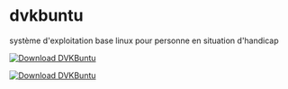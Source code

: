 # dvkbuntu
système d'exploitation base linux pour personne en situation d'handicap  
   
[![Download DVKBuntu](https://img.shields.io/sourceforge/dt/dvkbuntu.svg)](https://sourceforge.net/projects/dvkbuntu/files/latest/download)
  
[![Download DVKBuntu](https://a.fsdn.com/con/app/sf-download-button)](https://sourceforge.net/projects/dvkbuntu/files/latest/download)
